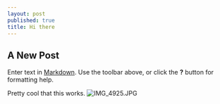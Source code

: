 ```yaml
---
layout: post
published: true
title: Hi there
---
```

## A New Post

Enter text in [Markdown](http://daringfireball.net/projects/markdown/). Use the toolbar above, or click the **?** button for formatting help.

Pretty cool that this works. ![IMG_4925.JPG]({{site.baseurl}}/media/IMG_4925.JPG)
